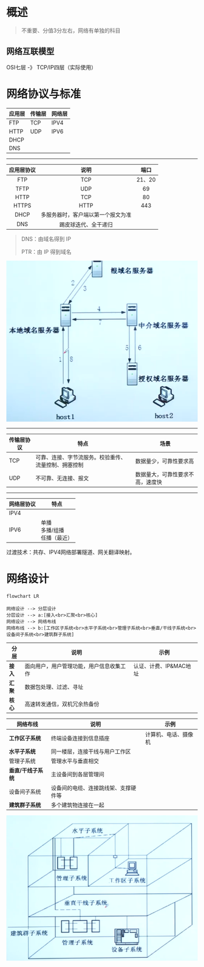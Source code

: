 # 概述

> 不重要、分值3分左右，网络有单独的科目

## 网络互联模型

OSI七层 -》 TCP/IP四层（实际使用）

# 网络协议与标准

| 应用层 | 传输层 | 网络层 |
| ------ | ------ | ------ |
| FTP    | TCP    | IPV4   |
| HTTP   | UDP    | IPV6   |
| DHCP   |        |        |
| DNS    |        |        |

---

| 应用层协议 |                说明                |  端口  |
| :--------: | :--------------------------------: | :----: |
|    FTP    |                TCP                | 21、20 |
|    TFTP    |                UDP                |   69   |
|    HTTP    |                TCP                |   80   |
|   HTTPS   |                HTTP                |  443  |
|    DHCP    | 多服务器时，客户端以第一个报文为准 |        |
|    DNS    |        踢皮球迭代、全干递归        |        |

> DNS：由域名得到 IP
>
> PTR：由 IP 得到域名

![1679753470279](_images/架构-计算机网络模块/1679753470279.png)

---

| 传输层协议 | 特点                                                 | 场景                             |
| ---------- | ---------------------------------------------------- | -------------------------------- |
| TCP        | 可靠、连接、字节流服务。校验重传、流量控制、拥塞控制 | 数据量少，可靠性要求高           |
| UDP        | 不可靠、无连接、报文                                 | 数据量大，可靠性要求不高，速度快 |

---

| 网络层协议 | 特点                                  |
| ---------- | ------------------------------------- |
| IPV4       |                                       |
| IPV6       | 单播<br />多播/组播<br />任播（最近） |

过渡技术：共存、IPV4网络部署隧道、网关翻译映射。

# 网络设计

```mermaid
flowchart LR

网络设计 --> 分层设计
分层设计 --> a:[接入<br>汇聚<br>核心]
网络设计 --> 网络布线
网络布线 --> b:[工作区子系统<br>水平子系统<br>管理子系统<br>垂直/干线子系统<br>设备间子系统<br>建筑群子系统]

```

| 分层           | 说明                                     | 示例                   |
| -------------- | ---------------------------------------- | ---------------------- |
| **接入** | 面向用户，用户管理功能，用户信息收集工作 | 认证、计费、IP&MAC地址 |
| **汇聚** | 数据包处理、过滤、寻址                   |                        |
| **核心** | 高速转发通信，双机冗余热备份             |                        |

| 网络布线                  | 说明                                 | 示例                 |
| ------------------------- | ------------------------------------ | -------------------- |
| **工作区子系统**    | 终端设备连接到信息插座               | 计算机、电话、摄像机 |
| **水平子系统**      | 同一楼层，连接干线与用户工作区       |                      |
| 管理子系统                | 管理水平与垂直相交                   |                      |
| **垂直/干线子系统** | 主设备间到各层管理间                 |                      |
| 设备间子系统              | 设备间的电缆、连接跳线架、支撑硬件等 |                      |
| **建筑群子系统**    | 多个建筑物连接在一起                 |                      |

![1679756996635](_images/架构-计算机网络模块/1679756996635.png)
